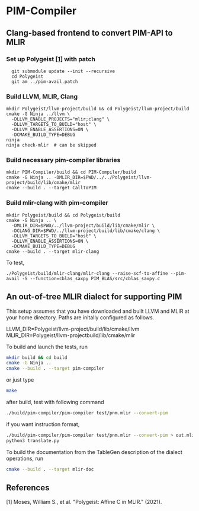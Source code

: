 # PIM-Compiler

## Clang-based frontend to convert PIM-API to MLIR 

### Set up Polygeist [[1]](#1) with patch
```
  git submodule update --init --recursive
  cd Polygeist
  git am ../pim-avail.patch
```
### Build LLVM, MLIR, Clang
```
mkdir Polygeist/llvm-project/build && cd Polygeist/llvm-project/build
cmake -G Ninja ../llvm \
  -DLLVM_ENABLE_PROJECTS="mlir;clang" \
  -DLLVM_TARGETS_TO_BUILD="host" \
  -DLLVM_ENABLE_ASSERTIONS=ON \
  -DCMAKE_BUILD_TYPE=DEBUG
ninja
ninja check-mlir  # can be skipped
```
### Build necessary pim-compiler libraries
```
mkdir PIM-Compiler/build && cd PIM-Compiler/build
cmake -G Ninja .. -DMLIR_DIR=$PWD/../../Polygeist/llvm-project/build/lib/cmake/mlir
cmake --build . --target CallToPIM
```
### Build mlir-clang with pim-compiler
```
mkdir Polygeist/build && cd Polygeist/build
cmake -G Ninja .. \
  -DMLIR_DIR=$PWD/../llvm-project/build/lib/cmake/mlir \
  -DCLANG_DIR=$PWD/../llvm-project/build/lib/cmake/clang \
  -DLLVM_TARGETS_TO_BUILD="host" \
  -DLLVM_ENABLE_ASSERTIONS=ON \
  -DCMAKE_BUILD_TYPE=DEBUG
cmake --build . --target mlir-clang
```

To test,
```
./Polygeist/build/mlir-clang/mlir-clang --raise-scf-to-affine --pim-avail -S --function=cblas_saxpy PIM_BLAS/src/cblas_saxpy.c
```

## An out-of-tree MLIR dialect for supporting PIM

This setup assumes that you have downloaded and built LLVM and MLIR at your home directory. 
Paths are initally configured as follows.

LLVM_DIR=Polygeist/llvm-project/build/lib/cmake/llvm
MLIR_DIR=Polygeist/llvm-projectbuild/lib/cmake/mlir

To build and launch the tests, run
```sh
mkdir build && cd build
cmake -G Ninja ..
cmake --build . --target pim-compiler
```
or just type
```sh
make
```

after build, test with following command
```sh
./build/pim-compiler/pim-compiler test/pnm.mlir --convert-pim
```

if you want instruction format, 
```sh
./build/pim-compiler/pim-compiler test/pnm.mlir --convert-pim > out.mlir
python3 translate.py 
```

To build the documentation from the TableGen description of the dialect operations, run
```sh
cmake --build . --target mlir-doc
```

## References
<a id="1">[1]</a> 
Moses, William S., et al. "Polygeist: Affine C in MLIR." (2021).


